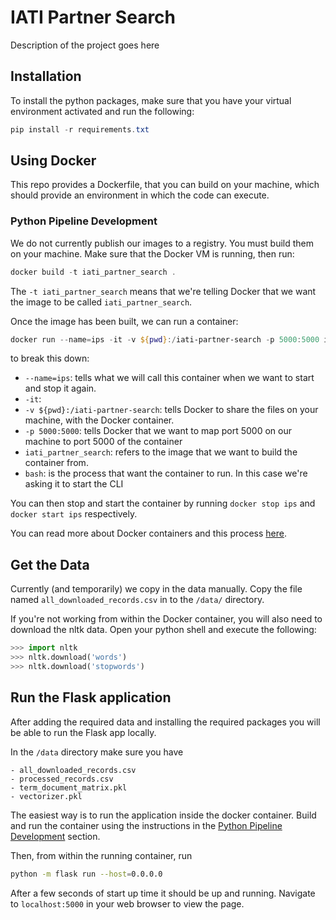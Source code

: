 # IATI Partner Search
 Description of the project goes here

## Installation
To install the python packages, make sure that you have your virtual environment activated and run the following:

```powershell
pip install -r requirements.txt
```

## Using Docker
This repo provides a Dockerfile, that you can build on your machine, which should provide an environment in which the code can execute.

### Python Pipeline Development
We do not currently publish our images to a registry. You must build them on your machine. Make sure that the Docker VM is running, then run:
```powershell
docker build -t iati_partner_search .
```
The `-t iati_partner_search` means that we're telling Docker that we want the image to be called `iati_partner_search`.

Once the image has been built, we can run a container:
```powershell
docker run --name=ips -it -v ${pwd}:/iati-partner-search -p 5000:5000 iati_partner_search bash
```
to break this down:

- `--name=ips`: tells what we will call this container when we want to start and stop it again.
- `-it`: 
- `-v ${pwd}:/iati-partner-search`: tells Docker to share the files on your machine, with the Docker container.
- `-p 5000:5000`: tells Docker that we want to map port 5000 on our machine to port 5000 of the container
- `iati_partner_search`: refers to the image that we want to build the container from.
- `bash`: is the process that want the container to run. In this case we're asking it to start the CLI

You can then stop and start the container by running `docker stop ips` and `docker start ips` respectively.

You can read more about Docker containers and this process [here](https://docs.docker.com/).

## Get the Data
Currently (and temporarily) we copy in the data manually. Copy the file named `all_downloaded_records.csv` in to the `/data/` directory.

If you're not working from within the Docker container, you will also need to download the nltk data. Open your python shell and execute the following:

```python
>>> import nltk
>>> nltk.download('words')
>>> nltk.download('stopwords')
```

## Run the Flask application
After adding the required data and installing the required packages you will be able to run the Flask app locally.

In the `/data` directory make sure you have

    - all_downloaded_records.csv
    - processed_records.csv
    - term_document_matrix.pkl
    - vectorizer.pkl

The easiest way is to run the application inside the docker container. Build and run the container using the instructions in the [Python Pipeline Development](#python-pipeline-pevelopment) section.

Then, from within the running container, run 

```bash
python -m flask run --host=0.0.0.0
```

After a few seconds of start up time it should be up and running. Navigate to `localhost:5000` in your web browser to view the page.